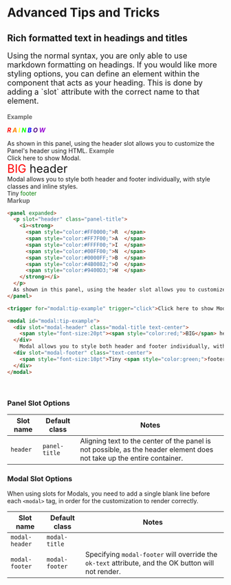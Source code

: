 # Advanced Tips and Tricks

## Rich formatted text in headings and titles

<p style="font-size:18px;">
  Using the normal syntax, you are only able to use markdown formatting on headings. If you would like more styling options, you can define an element within the component that acts as your heading. This is done by adding a <md>`slot`</md> attribute with the correct name to that element.
</p>

<tip-box border-left-color="#00B0F0">
  <i style="font-style: normal; font-weight: bold; color: dimgray">Example</i><br>
  <panel expanded>
    <p slot="header" class="panel-title">
      <i><strong>
        <span style="color:#FF0000;">R  </span>
        <span style="color:#FF7F00;">A  </span>
        <span style="color:#FFFF00;">I  </span>
        <span style="color:#00FF00;">N  </span>
        <span style="color:#0000FF;">B  </span>
        <span style="color:#4B0082;">O  </span>
        <span style="color:#9400D3;">W  </span>
      </strong></i>
    </p>
    As shown in this panel, using the header slot allows you to customize the Panel's header using HTML.
  </panel>
</tip-box>

<tip-box border-left-color="#00B0F0">
  <i style="font-style: normal; font-weight: bold; color: dimgray">Example</i><br>
  <trigger for="modal:tip-example" trigger="click">Click here to show Modal.</trigger>
  
  <modal id="modal:tip-example">
    <div slot="modal-header" class="modal-title text-center">
      <span style="font-size:20pt"><span style="color:red;">BIG</span> header</span>
    </div>
      Modal allows you to style both header and footer individually, with style classes and inline styles.
    <div slot="modal-footer" class="text-center">
      <span style="font-size:10pt">Tiny <span style="color:green;">footer</span></span>
    </div>
  </modal>
</tip-box>

<tip-box border-left-color="black">
<i style="font-style: normal; font-weight: bold; color: dimgray">Markup</i>

```html
<panel expanded>
  <p slot="header" class="panel-title">
    <i><strong>
      <span style="color:#FF0000;">R  </span>
      <span style="color:#FF7F00;">A  </span>
      <span style="color:#FFFF00;">I  </span>
      <span style="color:#00FF00;">N  </span>
      <span style="color:#0000FF;">B  </span>
      <span style="color:#4B0082;">O  </span>
      <span style="color:#9400D3;">W  </span>
    </strong></i>
  </p>
  As shown in this panel, using the header slot allows you to customize the Panel's header using HTML.
</panel>

<trigger for="modal:tip-example" trigger="click">Click here to show Modal.</trigger>

<modal id="modal:tip-example">
  <div slot="modal-header" class="modal-title text-center">
    <span style="font-size:20pt"><span style="color:red;">BIG</span> header</span>
  </div>
    Modal allows you to style both header and footer individually, with style classes and inline styles.
  <div slot="modal-footer" class="text-center">
    <span style="font-size:10pt">Tiny <span style="color:green;">footer</span></span>
  </div>
</modal>
```
</tip-box>
<br>

### Panel Slot Options
Slot name | Default class | Notes
--- | --- | --- 
`header` | `panel-title` | Aligning text to the center of the panel is not possible, as the header element does not take up the entire container.

### Modal Slot Options
When using slots for Modals, you need to add a single blank line before each `<modal>` tag, in order for the customization to render correctly.

Slot name | Default class | Notes
--- | --- | ---
`modal-header` | `modal-title` |
`modal-footer` | `modal-footer` | Specifying `modal-footer` will override the `ok-text` attribute, and the OK button will not render.
